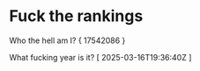 # Fuck the rankings

Who the hell am I?
{ 17542086 }

What fucking year is it?
[ 2025-03-16T19:36:40Z ]
